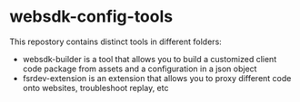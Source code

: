 # websdk-config-tools

This repostory contains distinct tools in different folders:
- websdk-builder is a tool that allows you to build a customized client code package from assets and a configuration in a json object
- fsrdev-extension is an extension that allows you to proxy different code onto websites, troubleshoot replay, etc